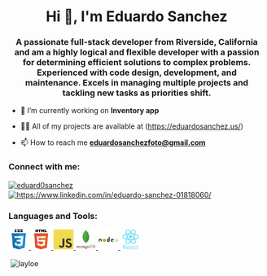 
<h1 align="center">Hi 👋, I'm Eduardo Sanchez</h1>
<h3 align="center">A passionate full-stack developer from Riverside, California and am a highly logical and flexible developer with a passion for determining efficient solutions to complex problems. Experienced with code design, development, and maintenance. Excels in managing multiple projects and tackling new tasks as priorities shift.</h3>

- 🔭 I’m currently working on **Inventory app**

- 👨‍💻 All of my projects are available at (https://eduardosanchez.us/)

- 📫 How to reach me **eduardosanchezfoto@gmail.com**

<h3 align="left">Connect with me:</h3>
<p align="left">
<a href="https://twitter.com/eduard0sanchez" target="blank"><img align="center" src="https://raw.githubusercontent.com/rahuldkjain/github-profile-readme-generator/master/src/images/icons/Social/twitter.svg" alt="eduard0sanchez" height="30" width="40" /></a>
<a href="https://linkedin.com/in/https://www.linkedin.com/in/eduardo-sanchez-01818060/" target="blank"><img align="center" src="https://raw.githubusercontent.com/rahuldkjain/github-profile-readme-generator/master/src/images/icons/Social/linked-in-alt.svg" alt="https://www.linkedin.com/in/eduardo-sanchez-01818060/" height="30" width="40" /></a>
</p>

<h3 align="left">Languages and Tools:</h3>
<p align="left"> <a href="https://www.w3schools.com/css/" target="_blank" rel="noreferrer"> <img src="https://raw.githubusercontent.com/devicons/devicon/master/icons/css3/css3-original-wordmark.svg" alt="css3" width="40" height="40"/> </a> <a href="https://www.w3.org/html/" target="_blank" rel="noreferrer"> <img src="https://raw.githubusercontent.com/devicons/devicon/master/icons/html5/html5-original-wordmark.svg" alt="html5" width="40" height="40"/> </a> <a href="https://developer.mozilla.org/en-US/docs/Web/JavaScript" target="_blank" rel="noreferrer"> <img src="https://raw.githubusercontent.com/devicons/devicon/master/icons/javascript/javascript-original.svg" alt="javascript" width="40" height="40"/> </a> <a href="https://www.mongodb.com/" target="_blank" rel="noreferrer"> <img src="https://raw.githubusercontent.com/devicons/devicon/master/icons/mongodb/mongodb-original-wordmark.svg" alt="mongodb" width="40" height="40"/> </a> <a href="https://nodejs.org" target="_blank" rel="noreferrer"> <img src="https://raw.githubusercontent.com/devicons/devicon/master/icons/nodejs/nodejs-original-wordmark.svg" alt="nodejs" width="40" height="40"/> </a> <a href="https://reactjs.org/" target="_blank" rel="noreferrer"> <img src="https://raw.githubusercontent.com/devicons/devicon/master/icons/react/react-original-wordmark.svg" alt="react" width="40" height="40"/> </a> </p>

<p>&nbsp;<img align="center" src="https://github-readme-stats.vercel.app/api?username=layloe&show_icons=true&locale=en" alt="layloe" /></p>
